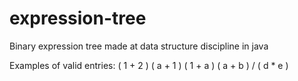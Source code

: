 # expression-tree
Binary expression tree made at data structure discipline in java

Examples of valid entries: 
( 1 + 2 )
( a + 1 )
( 1 + a )
( a + b ) / ( d * e ) 
